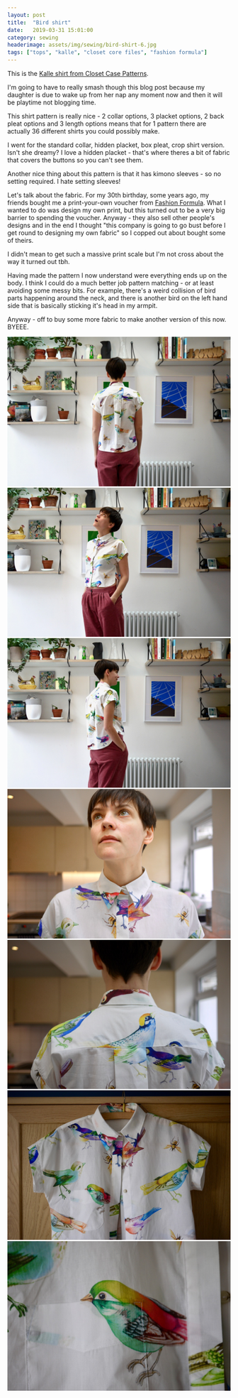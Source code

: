 ```yaml
---
layout: post
title:  "Bird shirt"
date:   2019-03-31 15:01:00
category: sewing
headerimage: assets/img/sewing/bird-shirt-6.jpg
tags: ["tops", "kalle", "closet core files", "fashion formula"]
---
```


This is the [Kalle shirt from Closet Case Patterns](https://store.closetcasepatterns.com/products/kalle-shirt-shirtdress-pattern).

I'm going to have to really smash though this blog post because my daughter is due to wake up from her nap any moment now and then it will be playtime not blogging time.

This shirt pattern is really nice - 2 collar options, 3 placket options, 2 back pleat options and 3 length options means that for 1 pattern there are actually 36 different shirts you could possibly make.

I went for the standard collar, hidden placket, box pleat, crop shirt version. Isn't she dreamy? I love a hidden placket - that's where theres a bit of fabric that covers the buttons so you can't see them.

Another nice thing about this pattern is that it has kimono sleeves - so no setting required. I hate setting sleeves!

Let's talk about the fabric. For my 30th birthday, some years ago, my friends bought me a print-your-own voucher from [Fashion Formula](https://www.fashion-formula.com/). What I wanted to do was design my own print, but this turned out to be a very big barrier to spending the voucher. Anyway - they also sell other people's designs and in the end I thought "this company is going to go bust before I get round to designing my own fabric" so I copped out about bought some of theirs.

I didn't mean to get such a massive print scale but I'm not cross about the way it turned out tbh.

Having made the pattern I now understand were everything ends up on the body. I think I could do a much better job pattern matching - or at least avoiding some messy bits. For example, there's a weird collision of bird parts happening around the neck, and there is another bird on the left hand side that is basically sticking it's head in my armpit.

Anyway - off to buy some more fabric to make another version of this now. BYEEE.

![Me wearing my shirt from behind](/assets/img/sewing/bird-shirt-1.jpg)
![Me wearing my shirt from front, looking up, what am I thinking about? Who knows.](/assets/img/sewing/bird-shirt-2.jpg)
![Me in my kitchen in shirt, hands in pockets.](/assets/img/sewing/bird-shirt-3.jpg)
![Close up of the front of my shirt](/assets/img/sewing/bird-shirt-4.jpg)
![Close up of the back of my shirt to show how neatly the back pattern matching is](/assets/img/sewing/bird-shirt-5.jpg)
![Shirt on a hanger](/assets/img/sewing/bird-shirt-6.jpg)
![Close up of my pocket](/assets/img/sewing/bird-shirt-7.jpg)
